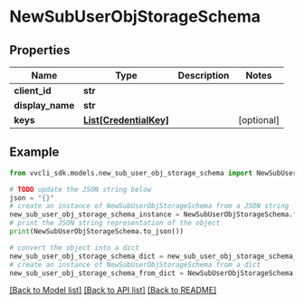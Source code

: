 # NewSubUserObjStorageSchema


## Properties

Name | Type | Description | Notes
------------ | ------------- | ------------- | -------------
**client_id** | **str** |  | 
**display_name** | **str** |  | 
**keys** | [**List[CredentialKey]**](CredentialKey.md) |  | [optional] 

## Example

```python
from vvcli_sdk.models.new_sub_user_obj_storage_schema import NewSubUserObjStorageSchema

# TODO update the JSON string below
json = "{}"
# create an instance of NewSubUserObjStorageSchema from a JSON string
new_sub_user_obj_storage_schema_instance = NewSubUserObjStorageSchema.from_json(json)
# print the JSON string representation of the object
print(NewSubUserObjStorageSchema.to_json())

# convert the object into a dict
new_sub_user_obj_storage_schema_dict = new_sub_user_obj_storage_schema_instance.to_dict()
# create an instance of NewSubUserObjStorageSchema from a dict
new_sub_user_obj_storage_schema_from_dict = NewSubUserObjStorageSchema.from_dict(new_sub_user_obj_storage_schema_dict)
```
[[Back to Model list]](../README.md#documentation-for-models) [[Back to API list]](../README.md#documentation-for-api-endpoints) [[Back to README]](../README.md)



